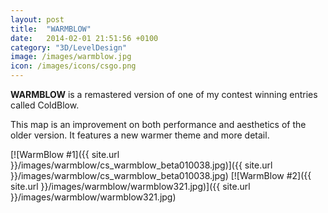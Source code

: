 ```yaml
---
layout: post
title:  "WARMBLOW"
date:   2014-02-01 21:51:56 +0100
category: "3D/LevelDesign"
image: /images/warmblow.jpg
icon: /images/icons/csgo.png
---
```


**WARMBLOW** is a remastered version of one of my contest winning entries called ColdBlow. 

This map is an improvement on both performance and aesthetics of the older version. It features a new warmer theme and more detail.

[![WarmBlow #1]({{ site.url }}/images/warmblow/cs_warmblow_beta010038.jpg)]({{ site.url }}/images/warmblow/cs_warmblow_beta010038.jpg)
[![WarmBlow #2]({{ site.url }}/images/warmblow/warmblow321.jpg)]({{ site.url }}/images/warmblow/warmblow321.jpg)

